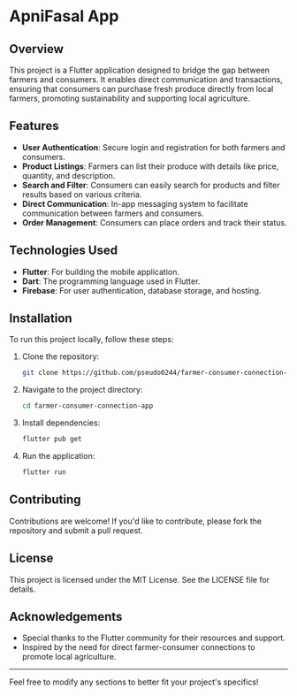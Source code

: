 # ApniFasal App

## Overview

This project is a Flutter application designed to bridge the gap between farmers and consumers. It enables direct communication and transactions, ensuring that consumers can purchase fresh produce directly from local farmers, promoting sustainability and supporting local agriculture.

## Features

- **User Authentication**: Secure login and registration for both farmers and consumers.
- **Product Listings**: Farmers can list their produce with details like price, quantity, and description.
- **Search and Filter**: Consumers can easily search for products and filter results based on various criteria.
- **Direct Communication**: In-app messaging system to facilitate communication between farmers and consumers.
- **Order Management**: Consumers can place orders and track their status.

## Technologies Used

- **Flutter**: For building the mobile application.
- **Dart**: The programming language used in Flutter.
- **Firebase**: For user authentication, database storage, and hosting.

## Installation

To run this project locally, follow these steps:

1. Clone the repository:

   ```bash
   git clone https://github.com/pseudo0244/farmer-consumer-connection-app.git
   ```

2. Navigate to the project directory:

   ```bash
   cd farmer-consumer-connection-app
   ```

3. Install dependencies:

   ```bash
   flutter pub get
   ```

4. Run the application:

   ```bash
   flutter run
   ```

## Contributing

Contributions are welcome! If you'd like to contribute, please fork the repository and submit a pull request.

## License

This project is licensed under the MIT License. See the LICENSE file for details.

## Acknowledgements

- Special thanks to the Flutter community for their resources and support.
- Inspired by the need for direct farmer-consumer connections to promote local agriculture.

---

Feel free to modify any sections to better fit your project's specifics!
